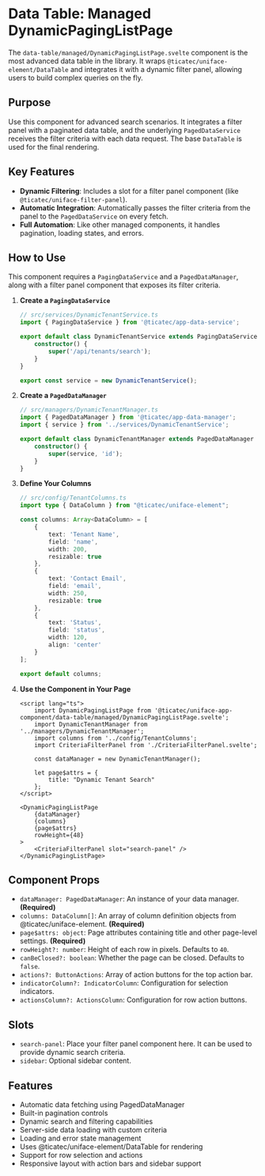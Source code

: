 # Data Table: Managed DynamicPagingListPage

The `data-table/managed/DynamicPagingListPage.svelte` component is the most advanced data table in the library. It wraps `@ticatec/uniface-element/DataTable` and integrates it with a dynamic filter panel, allowing users to build complex queries on the fly.

## Purpose

Use this component for advanced search scenarios. It integrates a filter panel with a paginated data table, and the underlying `PagedDataService` receives the filter criteria with each data request. The base `DataTable` is used for the final rendering.


## Key Features

-   **Dynamic Filtering**: Includes a slot for a filter panel component (like `@ticatec/uniface-filter-panel`).
-   **Automatic Integration**: Automatically passes the filter criteria from the panel to the `PagedDataService` on every fetch.
-   **Full Automation**: Like other managed components, it handles pagination, loading states, and errors.

## How to Use

This component requires a `PagingDataService` and a `PagedDataManager`, along with a filter panel component that exposes its filter criteria.

1.  **Create a `PagingDataService`**

    ```ts
    // src/services/DynamicTenantService.ts
    import { PagingDataService } from '@ticatec/app-data-service';

    export default class DynamicTenantService extends PagingDataService {
        constructor() {
            super('/api/tenants/search');
        }
    }

    export const service = new DynamicTenantService();
    ```

2.  **Create a `PagedDataManager`**

    ```ts
    // src/managers/DynamicTenantManager.ts
    import { PagedDataManager } from '@ticatec/app-data-manager';
    import { service } from '../services/DynamicTenantService';

    export default class DynamicTenantManager extends PagedDataManager {
        constructor() {
            super(service, 'id');
        }
    }
    ```

3.  **Define Your Columns**

    ```ts
    // src/config/TenantColumns.ts
    import type { DataColumn } from "@ticatec/uniface-element";

    const columns: Array<DataColumn> = [
        {
            text: 'Tenant Name',
            field: 'name',
            width: 200,
            resizable: true
        },
        {
            text: 'Contact Email',
            field: 'email',
            width: 250,
            resizable: true
        },
        {
            text: 'Status',
            field: 'status',
            width: 120,
            align: 'center'
        }
    ];

    export default columns;
    ```

4.  **Use the Component in Your Page**

    ```svelte
    <script lang="ts">
        import DynamicPagingListPage from '@ticatec/uniface-app-component/data-table/managed/DynamicPagingListPage.svelte';
        import DynamicTenantManager from '../managers/DynamicTenantManager';
        import columns from '../config/TenantColumns';
        import CriteriaFilterPanel from './CriteriaFilterPanel.svelte';

        const dataManager = new DynamicTenantManager();

        let page$attrs = {
            title: "Dynamic Tenant Search"
        };
    </script>

    <DynamicPagingListPage
        {dataManager}
        {columns}
        {page$attrs}
        rowHeight={48}
    >
        <CriteriaFilterPanel slot="search-panel" />
    </DynamicPagingListPage>
    ```

## Component Props

-   `dataManager: PagedDataManager`: An instance of your data manager. **(Required)**
-   `columns: DataColumn[]`: An array of column definition objects from @ticatec/uniface-element. **(Required)**
-   `page$attrs: object`: Page attributes containing title and other page-level settings. **(Required)**
-   `rowHeight?: number`: Height of each row in pixels. Defaults to `40`.
-   `canBeClosed?: boolean`: Whether the page can be closed. Defaults to `false`.
-   `actions?: ButtonActions`: Array of action buttons for the top action bar.
-   `indicatorColumn?: IndicatorColumn`: Configuration for selection indicators.
-   `actionsColumn?: ActionsColumn`: Configuration for row action buttons.

## Slots

-   `search-panel`: Place your filter panel component here. It can be used to provide dynamic search criteria.
-   `sidebar`: Optional sidebar content.

## Features

-   Automatic data fetching using PagedDataManager
-   Built-in pagination controls
-   Dynamic search and filtering capabilities
-   Server-side data loading with custom criteria
-   Loading and error state management
-   Uses @ticatec/uniface-element/DataTable for rendering
-   Support for row selection and actions
-   Responsive layout with action bars and sidebar support
